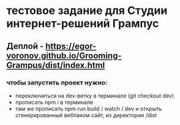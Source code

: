 # тестовое задание для Студии интернет-решений Грампус
## Деплой - https://egor-voronov.github.io/Grooming-Grampus/dist/index.html
### чтобы запустить проект нужно:
  * переключиться на dev-ветку в терминале (git checkout dev)
  * прописать npm i в терминале
  * там же прописать npm run build / watch / dev и открыть сгенерированный вебпаком сайт, из директории /dist
  
